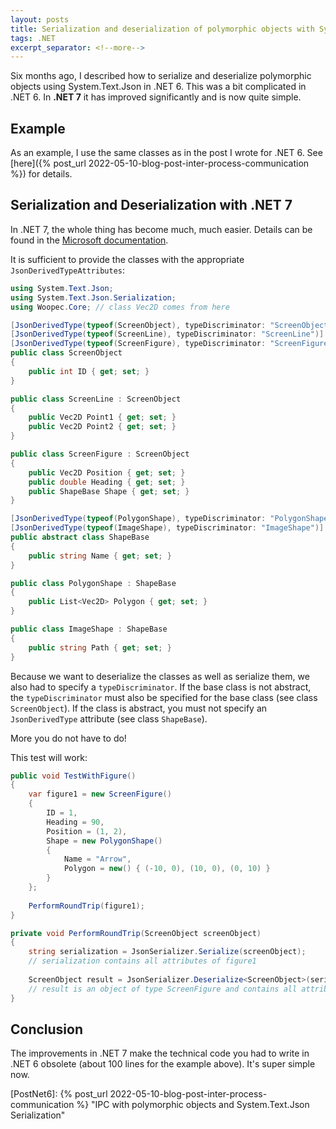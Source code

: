 ```yaml
---
layout: posts
title: Serialization and deserialization of polymorphic objects with System.Text.Json and .NET 7
tags: .NET
excerpt_separator: <!--more-->
---
```


Six months ago, I described how to serialize and deserialize polymorphic objects using System.Text.Json in .NET 6. This was a bit complicated in .NET 6. In **.NET 7** it has improved significantly and is now quite simple.

<!--more-->


## Example

As an example, I use the same classes as in the post I wrote for .NET 6. See [here]({% post_url 2022-05-10-blog-post-inter-process-communication %}) for details.

## Serialization and Deserialization with .NET 7
In .NET 7, the whole thing has become much, much easier. Details can be found in the [Microsoft documentation](https://learn.microsoft.com/en-us/dotnet/standard/serialization/system-text-json/polymorphism?pivots=dotnet-7-0).

It is sufficient to provide the classes with the appropriate `JsonDerivedTypeAttributes`:
```csharp
using System.Text.Json;
using System.Text.Json.Serialization;
using Woopec.Core; // class Vec2D comes from here

[JsonDerivedType(typeof(ScreenObject), typeDiscriminator: "ScreenObject")]
[JsonDerivedType(typeof(ScreenLine), typeDiscriminator: "ScreenLine")]
[JsonDerivedType(typeof(ScreenFigure), typeDiscriminator: "ScreenFigure")]
public class ScreenObject
{
    public int ID { get; set; }
}

public class ScreenLine : ScreenObject
{
    public Vec2D Point1 { get; set; }
    public Vec2D Point2 { get; set; }
}

public class ScreenFigure : ScreenObject
{
    public Vec2D Position { get; set; }
    public double Heading { get; set; }
    public ShapeBase Shape { get; set; }
}

[JsonDerivedType(typeof(PolygonShape), typeDiscriminator: "PolygonShape")]
[JsonDerivedType(typeof(ImageShape), typeDiscriminator: "ImageShape")]
public abstract class ShapeBase
{
    public string Name { get; set; }
}

public class PolygonShape : ShapeBase
{
    public List<Vec2D> Polygon { get; set; }
}

public class ImageShape : ShapeBase
{
    public string Path { get; set; }
}
```
Because we want to deserialize the classes as well as serialize them, we also had to specify a `typeDiscriminator`. If the base class is not abstract, the `typeDiscriminator` must also be specified for the base class (see class `ScreenObject`).  If the class is abstract, you must not specify an `JsonDerivedType` attribute (see class `ShapeBase`).

More you do not have to do!

This test will work: 

```csharp
public void TestWithFigure()
{
    var figure1 = new ScreenFigure()
    {
        ID = 1,
        Heading = 90,
        Position = (1, 2),
        Shape = new PolygonShape()
        {
            Name = "Arrow",
            Polygon = new() { (-10, 0), (10, 0), (0, 10) }
        }
    };
    
    PerformRoundTrip(figure1);
}

private void PerformRoundTrip(ScreenObject screenObject)
{ 
    string serialization = JsonSerializer.Serialize(screenObject);
    // serialization contains all attributes of figure1
    
    ScreenObject result = JsonSerializer.Deserialize<ScreenObject>(serialization);
    // result is an object of type ScreenFigure and contains all attributes of figure1
}
```
## Conclusion
The improvements in .NET 7 make the technical code you had to write in .NET 6 obsolete (about 100 lines for the example above). It's super simple now.

[PostNet6]: {% post_url 2022-05-10-blog-post-inter-process-communication %} "IPC with polymorphic objects and System.Text.Json Serialization"
